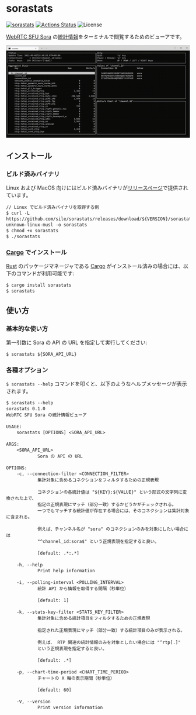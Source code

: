 sorastats
=========

[![sorastats](https://img.shields.io/crates/v/sorastats.svg)](https://crates.io/crates/sorastats)
[![Actions Status](https://github.com/sile/sorastats/workflows/CI/badge.svg)](https://github.com/sile/sorastats/actions)
![License](https://img.shields.io/crates/l/sorastats)

[WebRTC SFU Sora] の[統計情報][統計 API]をターミナルで閲覧するためのビューアです。

![sorastats demo](sorastats.gif)

[WebRTC SFU Sora]: https://sora.shiguredo.jp/
[統計 API]: https://sora-doc.shiguredo.jp/API#dacb9c


インストール
------------

### ビルド済みバイナリ

Linux および MacOS 向けにはビルド済みバイナリが[リリースページ]で提供されています。

```console
// Linux でビルド済みバイナリを取得する例
$ curl -L https://github.com/sile/sorastats/releases/download/${VERSION}/sorastats-${VERSION}.x86_64-unknown-linux-musl -o sorastats
$ chmod +x sorastats
$ ./sorastats
```

[リリースページ]: https://github.com/sile/sorastats/releases

### [Cargo] でインストール

[Rust] のパッケージマネージャである [Cargo] がインストール済みの場合には、以下のコマンドが利用可能です:

```console
$ cargo install sorastats
$ sorastats
```

[Rust]: https://www.rust-lang.org/
[Cargo]: https://doc.rust-lang.org/cargo/

使い方
------

### 基本的な使い方

第一引数に Sora の API の URL を指定して実行してください:

```console
$ sorastats ${SORA_API_URL}
```

### 各種オプション

`$ sorastats --help` コマンドを叩くと、以下のようなヘルプメッセージが表示されます。

```console
$ sorastats --help
sorastats 0.1.0
WebRTC SFU Sora の統計情報ビューア

USAGE:
    sorastats [OPTIONS] <SORA_API_URL>

ARGS:
    <SORA_API_URL>
            Sora の API の URL

OPTIONS:
    -c, --connection-filter <CONNECTION_FILTER>
            集計対象に含めるコネクションをフィルタするための正規表現

            コネクションの各統計値は "${KEY}:${VALUE}" という形式の文字列に変換された上で、
            指定の正規表現にマッチ（部分一致）するかどうかがチェックされる。
            一つでもマッチする統計値が存在する場合には、そのコネクションは集計対象に含まれる。

            例えば、チャンネル名が "sora" のコネクションのみを対象にしたい場合には
            "^channel_id:sora$" という正規表現を指定すると良い。

            [default: .*:.*]

    -h, --help
            Print help information

    -i, --polling-interval <POLLING_INTERVAL>
            統計 API から情報を取得する間隔（秒単位）

            [default: 1]

    -k, --stats-key-filter <STATS_KEY_FILTER>
            集計対象に含める統計項目をフィルタするための正規表現

            指定された正規表現にマッチ（部分一致）する統計項目のみが表示される。

            例えば、 RTP 関連の統計情報のみを対象としたい場合には "^rtp[.]"
            という正規表現を指定すると良い。

            [default: .*]

    -p, --chart-time-period <CHART_TIME_PERIOD>
            チャートの X 軸の表示期間（秒単位）

            [default: 60]

    -V, --version
            Print version information
```
